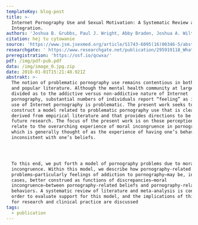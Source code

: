 ```yaml
---
templateKey: blog-post
title: >-
  Internet Pornography Use and Sexual Motivation: A Systematic Review and
  Integration.
authors: 'Joshua B. Grubbs, Paul J. Wright, Abby Braden, Joshua A. Wilt, Shane W. Kraus'
citation: hej tu cytowanie
source: 'https://www.jsm.jsexmed.org/article/S1743-6095(16)00346-5/abstract'
researchgate: ' https://www.researchgate.net/publication/295919118_What_matters_quantity_or_quality_of_pornography_use_Psychological_and_behavioral_factors_of_treatment-seeking_for_problematic_pornography_use'
preregistration: 'https://osf.io/qcwxa/'
pdf: /img/pdf-pub.pdf
data: /img/image_0.jpg.zip
date: 2018-01-01T15:21:48.921Z
abstrakt: >-
  The notion of problematic pornography use remains contentious in both academic
  and popular literature. Although the mental health community at large is
  divided as to the addictive versus non-addictive nature of Internet
  pornography, substantial numbers of individuals report “feeling” as if their
  use of Internet pornography is problematic. The present work seeks to
  construct a model related to problematic pornography use that is clearly
  derived from empirical literature and that provides directions to be tested in
  future research. The focus of the present work is on those perceptions as they
  relate to the overarching experience of moral incongruence in pornography use,
  which is generally thought of as the experience of having one’s behaviors be
  inconsistent with one’s beliefs.




  To this end, we put forth a model of pornography problems due to moral
  incongruence. Within this model, we describe how pornography-related
  problems—particularly feelings of addiction to pornography—may be, in many
  cases, better construed as functions of discrepancies—moral
  incongruence—between pornography-related beliefs and pornography-related
  behaviors. A systematic review of literature and meta-analysis is conducted in
  order to evaluate support for this model, and the implications of this model
  for research and clinical practice are discussed
tags:
  - publication
---
```


